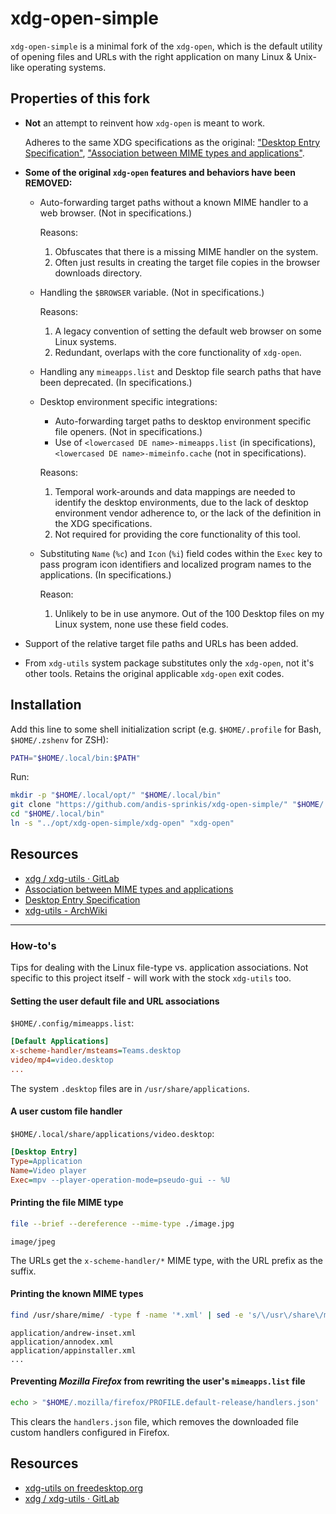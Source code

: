 # xdg-open-simple

`xdg-open-simple` is a minimal fork of the `xdg-open`, which is the default utility of opening files and URLs with the right application on many Linux & Unix-like operating systems.

## Properties of this fork

- **Not** an attempt to reinvent how `xdg-open` is meant to work.

    Adheres to the same XDG specifications as the original: ["Desktop Entry Specification"](https://specifications.freedesktop.org/desktop-entry-spec/latest/), ["Association between MIME types and applications"](https://specifications.freedesktop.org/mime-apps-spec/latest/).

- **Some of the original `xdg-open` features and behaviors have been REMOVED:**

    - Auto-forwarding target paths without a known MIME handler to a web browser. (Not in specifications.)

        Reasons:

        1. Obfuscates that there is a missing MIME handler on the system.
        1. Often just results in creating the target file copies in the browser downloads directory.

    - Handling the `$BROWSER` variable. (Not in specifications.)

        Reasons:

        1. A legacy convention of setting the default web browser on some Linux systems.
        1. Redundant, overlaps with the core functionality of `xdg-open`.

    - Handling any `mimeapps.list` and Desktop file search paths that have been deprecated. (In specifications.)
    - Desktop environment specific integrations:

        - Auto-forwarding target paths to desktop environment specific file openers. (Not in specifications.)
        - Use of `<lowercased DE name>-mimeapps.list` (in specifications), `<lowercased DE name>-mimeinfo.cache` (not in specifications).

        Reasons:

        1. Temporal work-arounds and data mappings are needed to identify the desktop environments, due to the lack of desktop environment vendor adherence to, or the lack of the definition in the XDG specifications.
        1. Not required for providing the core functionality of this tool.

    - Substituting `Name` (`%c`) and `Icon` (`%i`) field codes within the `Exec` key to pass program icon identifiers and localized program names to the applications. (In specifications.)

        Reason:

        1. Unlikely to be in use anymore. Out of the 100 Desktop files on my Linux system, none use these field codes.

- Support of the relative target file paths and URLs has been added.
- From `xdg-utils` system package substitutes only the `xdg-open`, not it's other tools. Retains the original applicable `xdg-open` exit codes.

## Installation

Add this line to some shell initialization script (e.g. `$HOME/.profile` for Bash, `$HOME/.zshenv` for ZSH):

```sh
PATH="$HOME/.local/bin:$PATH"
```

Run:

```sh
mkdir -p "$HOME/.local/opt/" "$HOME/.local/bin"
git clone "https://github.com/andis-sprinkis/xdg-open-simple/" "$HOME/.local/opt/xdg-open-simple"
cd "$HOME/.local/bin"
ln -s "../opt/xdg-open-simple/xdg-open" "xdg-open"
```

## Resources

- [xdg / xdg-utils · GitLab](https://gitlab.freedesktop.org/xdg/xdg-utils)
- [Association between MIME types and applications](https://specifications.freedesktop.org/mime-apps-spec/latest/)
- [Desktop Entry Specification](https://specifications.freedesktop.org/desktop-entry-spec/latest/)
- [xdg-utils - ArchWiki](https://wiki.archlinux.org/title/Xdg-utils)

---

### How-to's

Tips for dealing with the Linux file-type vs. application associations. Not specific to this project itself - will work with the stock `xdg-utils` too.

#### Setting the user default file and URL associations

`$HOME/.config/mimeapps.list`:

```ini
[Default Applications]
x-scheme-handler/msteams=Teams.desktop
video/mp4=video.desktop
...
```

The system `.desktop` files are in `/usr/share/applications`.

#### A user custom file handler

`$HOME/.local/share/applications/video.desktop`:

```ini
[Desktop Entry]
Type=Application
Name=Video player
Exec=mpv --player-operation-mode=pseudo-gui -- %U
```

#### Printing the file MIME type

```sh
file --brief --dereference --mime-type ./image.jpg
```

```
image/jpeg
```

The URLs get the `x-scheme-handler/*` MIME type, with the URL prefix as the suffix.

#### Printing the known MIME types

```sh
find /usr/share/mime/ -type f -name '*.xml' | sed -e 's/\/usr\/share\/mime\///g' -e "s/\.xml$//g" | less
```

```
application/andrew-inset.xml
application/annodex.xml
application/appinstaller.xml
...
```

#### Preventing _Mozilla Firefox_ from rewriting the user's `mimeapps.list` file

```sh
echo > "$HOME/.mozilla/firefox/PROFILE.default-release/handlers.json'
```

This clears the `handlers.json` file, which removes the downloaded file custom handlers configured in Firefox.

## Resources

- [xdg-utils on freedesktop.org](https://www.freedesktop.org/wiki/Software/xdg-utils/)
- [xdg / xdg-utils · GitLab](https://gitlab.freedesktop.org/xdg/xdg-utils)
